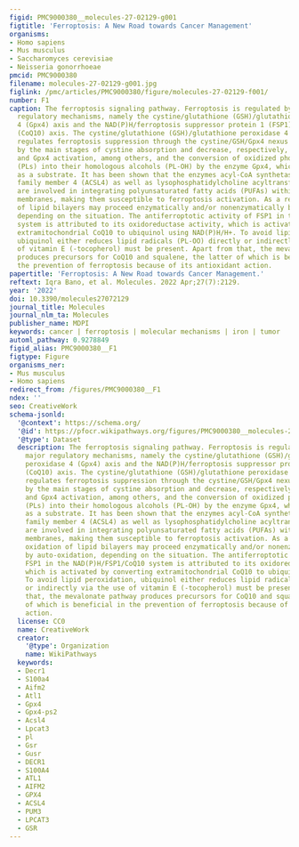 ```yaml
---
figid: PMC9000380__molecules-27-02129-g001
figtitle: 'Ferroptosis: A New Road towards Cancer Management'
organisms:
- Homo sapiens
- Mus musculus
- Saccharomyces cerevisiae
- Neisseria gonorrhoeae
pmcid: PMC9000380
filename: molecules-27-02129-g001.jpg
figlink: /pmc/articles/PMC9000380/figure/molecules-27-02129-f001/
number: F1
caption: The ferroptosis signaling pathway. Ferroptosis is regulated by two major
  regulatory mechanisms, namely the cystine/glutathione (GSH)/glutathione peroxidase
  4 (Gpx4) axis and the NAD(P)H/ferroptosis suppressor protein 1 (FSP1)/ubiquinone
  (CoQ10) axis. The cystine/glutathione (GSH)/glutathione peroxidase 4 (Gpx4) axis
  regulates ferroptosis suppression through the cystine/GSH/Gpx4 nexus is accomplished
  by the main stages of cystine absorption and decrease, respectively, GSH production,
  and Gpx4 activation, among others, and the conversion of oxidized phospholipids
  (PLs) into their homologous alcohols (PL-OH) by the enzyme Gpx4, which uses GSH
  as a substrate. It has been shown that the enzymes acyl-CoA synthetase long-chain
  family member 4 (ACSL4) as well as lysophosphatidylcholine acyltransferase 3 (LPCAT3)
  are involved in integrating polyunsaturated fatty acids (PUFAs) within cellular
  membranes, making them susceptible to ferroptosis activation. As a result, the oxidation
  of lipid bilayers may proceed enzymatically and/or nonenzymatically by auto-oxidation,
  depending on the situation. The antiferroptotic activity of FSP1 in the NAD(P)H/FSP1/CoQ10
  system is attributed to its oxidoreductase activity, which is activated by converting
  extramitochondrial CoQ10 to ubiquinol using NAD(P)H/H+. To avoid lipid peroxidation,
  ubiquinol either reduces lipid radicals (PL-OO) directly or indirectly via the use
  of vitamin E (-tocopherol) must be present. Apart from that, the mevalonate pathway
  produces precursors for CoQ10 and squalene, the latter of which is beneficial in
  the prevention of ferroptosis because of its antioxidant action.
papertitle: 'Ferroptosis: A New Road towards Cancer Management.'
reftext: Iqra Bano, et al. Molecules. 2022 Apr;27(7):2129.
year: '2022'
doi: 10.3390/molecules27072129
journal_title: Molecules
journal_nlm_ta: Molecules
publisher_name: MDPI
keywords: cancer | ferroptosis | molecular mechanisms | iron | tumor
automl_pathway: 0.9278849
figid_alias: PMC9000380__F1
figtype: Figure
organisms_ner:
- Mus musculus
- Homo sapiens
redirect_from: /figures/PMC9000380__F1
ndex: ''
seo: CreativeWork
schema-jsonld:
  '@context': https://schema.org/
  '@id': https://pfocr.wikipathways.org/figures/PMC9000380__molecules-27-02129-g001.html
  '@type': Dataset
  description: The ferroptosis signaling pathway. Ferroptosis is regulated by two
    major regulatory mechanisms, namely the cystine/glutathione (GSH)/glutathione
    peroxidase 4 (Gpx4) axis and the NAD(P)H/ferroptosis suppressor protein 1 (FSP1)/ubiquinone
    (CoQ10) axis. The cystine/glutathione (GSH)/glutathione peroxidase 4 (Gpx4) axis
    regulates ferroptosis suppression through the cystine/GSH/Gpx4 nexus is accomplished
    by the main stages of cystine absorption and decrease, respectively, GSH production,
    and Gpx4 activation, among others, and the conversion of oxidized phospholipids
    (PLs) into their homologous alcohols (PL-OH) by the enzyme Gpx4, which uses GSH
    as a substrate. It has been shown that the enzymes acyl-CoA synthetase long-chain
    family member 4 (ACSL4) as well as lysophosphatidylcholine acyltransferase 3 (LPCAT3)
    are involved in integrating polyunsaturated fatty acids (PUFAs) within cellular
    membranes, making them susceptible to ferroptosis activation. As a result, the
    oxidation of lipid bilayers may proceed enzymatically and/or nonenzymatically
    by auto-oxidation, depending on the situation. The antiferroptotic activity of
    FSP1 in the NAD(P)H/FSP1/CoQ10 system is attributed to its oxidoreductase activity,
    which is activated by converting extramitochondrial CoQ10 to ubiquinol using NAD(P)H/H+.
    To avoid lipid peroxidation, ubiquinol either reduces lipid radicals (PL-OO) directly
    or indirectly via the use of vitamin E (-tocopherol) must be present. Apart from
    that, the mevalonate pathway produces precursors for CoQ10 and squalene, the latter
    of which is beneficial in the prevention of ferroptosis because of its antioxidant
    action.
  license: CC0
  name: CreativeWork
  creator:
    '@type': Organization
    name: WikiPathways
  keywords:
  - Decr1
  - S100a4
  - Aifm2
  - Atl1
  - Gpx4
  - Gpx4-ps2
  - Acsl4
  - Lpcat3
  - pl
  - Gsr
  - Gusr
  - DECR1
  - S100A4
  - ATL1
  - AIFM2
  - GPX4
  - ACSL4
  - PUM3
  - LPCAT3
  - GSR
---
```

